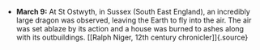 ﻿- **March 9:** At St Ostwyth, in Sussex (South East England), an incredibly large dragon was observed, leaving the Earth to fly into the air. The air was set ablaze by its action and a house was burned to ashes along with its outbuildings. [\[Ralph Niger, 12th century chronicler\]]{.source}
